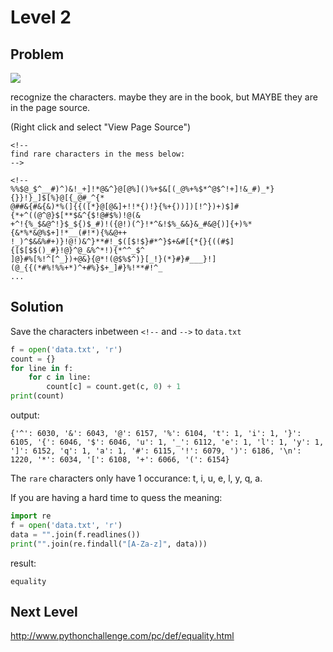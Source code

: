 # Level 2
## Problem

 ![](http://www.pythonchallenge.com/pc/def/ocr.jpg)
 
 recognize the characters. maybe they are in the book, 
but MAYBE they are in the page source.

(Right click and select "View Page Source")

```
<!--
find rare characters in the mess below:
-->

<!--
%%$@_$^__#)^)&!_+]!*@&^}@[@%]()%+$&[(_@%+%$*^@$^!+]!&_#)_*}{}}!}_]$[%}@[{_@#_^{*
@##&{#&{&)*%(]{{([*}@[@&]+!!*{)!}{%+{))])[!^})+)$]#{*+^((@^@}$[**$&^{$!@#$%)!@(&
+^!{%_$&@^!}$_${)$_#)!({@!)(^}!*^&!$%_&&}&_#&@{)]{+)%*{&*%*&@%$+]!*__(#!*){%&@++
!_)^$&&%#+)}!@!)&^}**#!_$([$!$}#*^}$+&#[{*{}{((#$]{[$[$$()_#}!@}^@_&%^*!){*^^_$^
]@}#%[%!^[^_})+@&}{@*!(@$%$^)}[_!}(*}#}#___}!](@_{{(*#%!%%+*)^+#%}$+_]#}%!**#!^_
...
```

## Solution

Save the characters inbetween ``<!--`` and ``-->`` to ``data.txt``

```python
f = open('data.txt', 'r')
count = {}
for line in f:
    for c in line:
        count[c] = count.get(c, 0) + 1   
print(count)
```

output:

```
{'^': 6030, '&': 6043, '@': 6157, '%': 6104, 't': 1, 'i': 1, '}': 6105, '{': 6046, '$': 6046, 'u': 1, '_': 6112, 'e': 1, 'l': 1, 'y': 1, ']': 6152, 'q': 1, 'a': 1, '#': 6115, '!': 6079, ')': 6186, '\n': 1220, '*': 6034, '[': 6108, '+': 6066, '(': 6154}
```

The ``rare`` characters only have 1 occurance: t, i, u, e, l, y, q, a.

If you are having a hard time to quess the meaning:

```python
import re
f = open('data.txt', 'r')
data = "".join(f.readlines())
print("".join(re.findall("[A-Za-z]", data)))
```

result:

```
equality
```

## Next Level

http://www.pythonchallenge.com/pc/def/equality.html